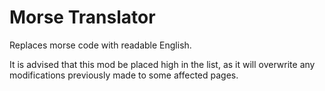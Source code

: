 # Morse Translator

Replaces morse code with readable English.

It is advised that this mod be placed high in the list, as it will overwrite any modifications previously made to some affected pages.
